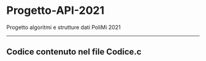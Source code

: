 # Progetto-API-2021
Progetto algoritmi e strutture dati PoliMi 2021

--------------------------------------------------------------------------------------
Codice contenuto nel file Codice.c
--------------------------------------------------------------------------------------
